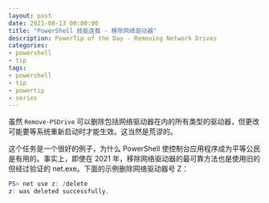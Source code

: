 ```yaml
---
layout: post
date: 2021-08-13 00:00:00
title: "PowerShell 技能连载 - 移除网络驱动器"
description: PowerTip of the Day - Removing Network Drives
categories:
- powershell
- tip
tags:
- powershell
- tip
- powertip
- series
---
```

虽然 `Remove-PSDrive` 可以删除包括网络驱动器在内的所有类型的驱动器，但更改可能要等系统重新启动时才能生效。这当然是荒谬的。

这个任务是一个很好的例子，为什么 PowerShell 使控制台应用程序成为平等公民是有用的。事实上，即使在 2021 年，移除网络驱动器的最可靠方法也是使用旧的但经过验证的 net.exe。下面的示例删除网络驱动器号 Z：

```powershell
PS> net use z: /delete
z: was deleted successfully.
```

<!--本文国际来源：[Removing Network Drives](https://community.idera.com/database-tools/powershell/powertips/b/tips/posts/removing-network-drives)-->

